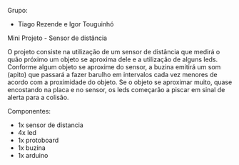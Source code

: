Grupo:

- Tiago Rezende e Igor Touguinhó

Mini Projeto - Sensor de distância 



O projeto consiste na utilização de um sensor de distância que medirá  o quão próximo um objeto se aproxima dele e
a utilização de alguns leds. Conforme algum objeto se aproxime do sensor, a buzina emitirá um som (apito) que passará a 
fazer barulho em intervalos cada vez menores de acordo com a proximidade do objeto. Se o objeto se aproximar muito,
quase encostando na placa e no sensor, os leds começarão a piscar em sinal de alerta para a colisão. 

Componentes:

- 1x sensor de distancia 
- 4x led
- 1x protoboard
- 1x buzina 
- 1x arduino 
